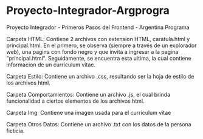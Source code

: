 # Proyecto-Integrador-Argprogra
Proyecto Integrador - Primeros Pasos del Frontend - Argentina Programa

Carpeta HTML: Contiene 2 archivos con extension HTML, caratula.html y principal.html. En el primero, se observa (siempre a través de un explorador web), una pagina
con fondo negro y que invita a ingresar a la pagina "principal.html". Seguidamente, se encuentra esta ultima, la cual contiene informacion de un curriculum vitae.

Carpeta Estilo: Contiene un archivo .css, resultando ser la hoja de estilo de los archivos html.

Carpeta Comportamientos: Contiene un archivo .js, el cual brinda funcionalidad a ciertos elementos de los archivos html.

Carpeta Img: Contiene una imagen usada para el curriculum vitae

Carpeta Otros Datos: Contiene un archivo .txt con los datos de la persona ficticia.
